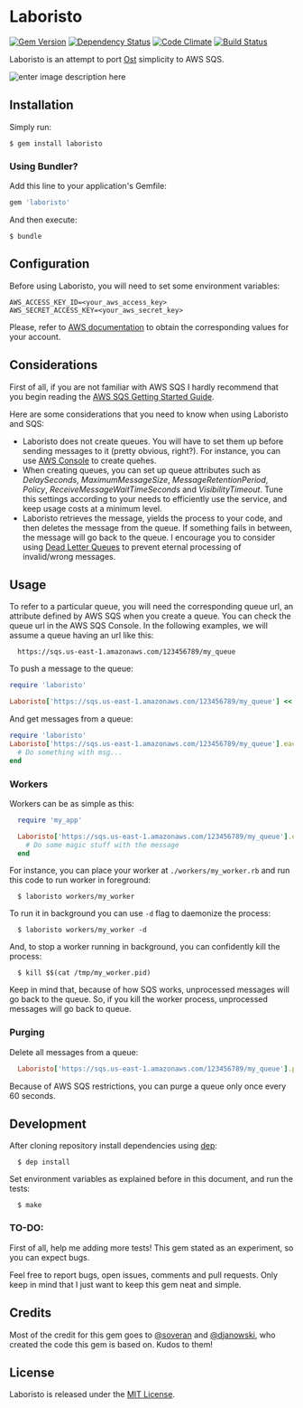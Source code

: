 # Laboristo

[![Gem Version](https://badge.fury.io/rb/laboristo.svg)][gem]
[![Dependency Status](https://gemnasium.com/matiasow/laboristo.svg)][gemnasium]
[![Code Climate](https://codeclimate.com/github/matiasow/laboristo/badges/gpa.svg)][codeclimate]
[![Build Status](https://travis-ci.org/matiasow/laboristo.svg?branch=master)][travis]

[gem]: http://badge.fury.io/rb/laboristo
[gemnasium]: https://gemnasium.com/matiasow/laboristo
[codeclimate]: https://codeclimate.com/github/matiasow/laboristo
[travis]: https://travis-ci.org/matiasow/laboristo

Laboristo is an attempt to port [Ost](https://github.com/soveran/ost) simplicity to AWS SQS.

![enter image description here](http://i.imgur.com/F6ZZNrx.jpg)

## Installation

Simply run:

	$ gem install laboristo

### Using Bundler?

Add this line to your application's Gemfile:

```ruby
gem 'laboristo'
```

And then execute:

    $ bundle


## Configuration

Before using Laboristo, you will need to set some environment variables:

	AWS_ACCESS_KEY_ID=<your_aws_access_key>
	AWS_SECRET_ACCESS_KEY=<your_aws_secret_key>

Please, refer to [AWS documentation](%28http://docs.aws.amazon.com/AWSSimpleQueueService/latest/SQSGettingStartedGuide/AWSCredentials.html%29) to obtain the corresponding values for your account.

## Considerations

First of all, if you are not familiar with AWS SQS I hardly recommend that you begin reading the [AWS SQS Getting Started Guide](http://docs.aws.amazon.com/AWSSimpleQueueService/latest/SQSGettingStartedGuide/Welcome.html).

Here are some considerations that you need to know when using Laboristo and SQS:

 - Laboristo does not create queues. You will have to set them up before sending messages to it (pretty obvious, right?). For instance, you can use [AWS Console](http://console.aws.amazon.com/) to create quehes.
 - When creating queues, you can set up queue attributes such as *DelaySeconds*, *MaximumMessageSize*, *MessageRetentionPeriod*, *Policy*, *ReceiveMessageWaitTimeSeconds* and *VisibilityTimeout*. Tune this settings according to your needs to efficiently use the service, and keep usage costs at a minimum level.
 - Laboristo retrieves the message, yields the process to your code, and then deletes the message from the queue. If something fails in between, the message will go back to the queue. I encourage you to consider using [Dead Letter Queues](http://docs.aws.amazon.com/AWSSimpleQueueService/latest/SQSDeveloperGuide/SQSDeadLetterQueue.html) to prevent eternal processing of invalid/wrong messages.

## Usage

To refer to a particular queue, you will need the corresponding queue url, an attribute defined by AWS SQS when you create a queue. You can check the queue url in the AWS SQS Console. In the following examples, we will assume a queue having an url like this:

```
  https://sqs.us-east-1.amazonaws.com/123456789/my_queue
```

To push a message to the queue:

```ruby
require 'laboristo'

Laboristo['https://sqs.us-east-1.amazonaws.com/123456789/my_queue'] << 'some message'
```

And get messages from a queue:
```ruby
require 'laboristo'
Laboristo['https://sqs.us-east-1.amazonaws.com/123456789/my_queue'].each do |msg|
  # Do something with msg...
end
```

### Workers

Workers can be as simple as this:

```ruby
  require 'my_app'

  Laboristo['https://sqs.us-east-1.amazonaws.com/123456789/my_queue'].each do |message|
    # Do some magic stuff with the message
  end
```

For instance, you can place your worker at ```./workers/my_worker.rb``` and run this code to run worker in foreground:

```
  $ laboristo workers/my_worker
```

To run it in background you can use ```-d``` flag to daemonize the process:

```
  $ laboristo workers/my_worker -d
```

And, to stop a worker running in background, you can confidently kill the process:

```
  $ kill $$(cat /tmp/my_worker.pid)
```

Keep in mind that, because of how SQS works, unprocessed messages will go back to the queue. So, if you kill the worker process, unprocessed messages will go back to queue.

### Purging

Delete all messages from a queue:

```ruby
  Laboristo['https://sqs.us-east-1.amazonaws.com/123456789/my_queue'].purge
```

Because of AWS SQS restrictions, you can purge a queue only once every 60 seconds.

## Development

After cloning repository install dependencies using [dep](https://github.com/cyx/dep):

```
  $ dep install
```

Set environment variables as explained before in this document, and run the tests:

```
  $ make
```

### TO-DO:

First of all, help me adding more tests! This gem stated as an experiment, so you can expect bugs.

Feel free to report bugs, open issues, comments and pull requests. Only keep in mind that I just want to keep this gem neat and simple.

## Credits

Most of the credit for this gem goes to [@soveran](https://github.com/soveran/ost) and [@djanowski](https://github.com/djanowski/ost-bin), who created the code this gem is based on. Kudos to them!

## License
Laboristo is released under the [MIT License](http://www.opensource.org/licenses/MIT).
